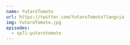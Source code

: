 ```yaml
---
name: YutaroTomoto
url: https://twitter.com/YutaroTomoto?lang=ja
img: YutaroTomoto.jpg
episodes:
  - sp71-yutarotomoto
---
```


